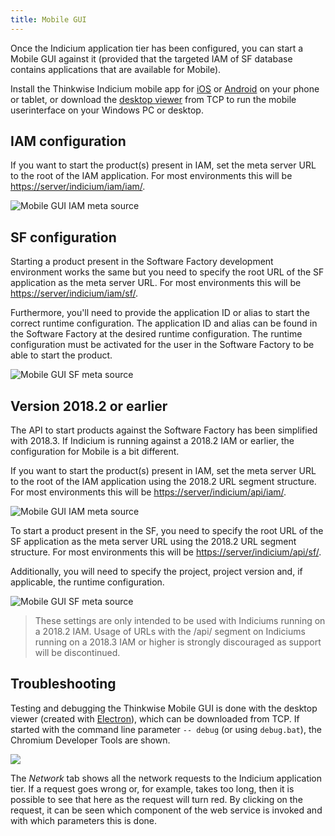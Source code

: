 ```yaml
---
title: Mobile GUI
---
```


Once the Indicium application tier has been configured, you can start a Mobile GUI against it 
(provided that the targeted IAM of SF database contains applications that are available for Mobile).

Install the Thinkwise Indicium mobile app for [iOS](https://itunes.apple.com/nl/app/indicium/id1295683257) 
or [Android](https://play.google.com/store/apps/details?id=com.thinkwisesoftware.gui.indicium) on your phone or tablet, 
or download the [desktop viewer](http://office.thinkwisesoftware.com/TCP/DeepLinkHandler.ashx?deepLink=eyJFbnRpdHlJRCI6ImtsYW50X3Byb2R1Y3QiLCJFbnRpdHlWaWV3SUQiOiJrbGFudF9wcm9kdWN0X3RoaW5rd2lzZSIsIkNoaWxkUmVmIjpudWxsLCJHdWlBcHBsQWxpYXMiOiJ0Y3AiLCJSb3dWYWx1ZXMiOnsia2xhbnRfaWQiOjIsInByb2R1Y3RfaWQiOjkyM319) 
from TCP to run the mobile userinterface on your Windows PC or desktop.

## IAM configuration

If you want to start the product(s) present in IAM, set the meta server URL to the root of the IAM application. 
For most environments this will be <https://server/indicium/iam/iam/>.

![Mobile GUI IAM meta source](assets/indicium/mobile_indicium_iam_2018_3.png)

## SF configuration

Starting a product present in the Software Factory development environment works the same but you need to specify the root URL of the SF application as the meta server URL. 
For most environments this will be <https://server/indicium/iam/sf/>.

Furthermore, you'll need to provide the application ID or alias to start the correct runtime configuration. 
The application ID and alias can be found in the Software Factory at the desired runtime configuration. 
The runtime configuration must be activated for the user in the Software Factory to be able to start the product.

![Mobile GUI SF meta source](assets/indicium/mobile_indicium_sf_2018_3.png)

## Version 2018.2 or earlier

The API to start products against the Software Factory has been simplified with 2018.3. 
If Indicium is running against a 2018.2 IAM or earlier, the configuration for Mobile is a bit different. 

If you want to start the product(s) present in IAM, set the meta server URL to the root of the IAM application using the 2018.2 URL segment structure. 
For most environments this will be <https://server/indicium/api/iam/>.

![Mobile GUI IAM meta source](assets/indicium/image%20%2811%29.png)

To start a product present in the SF, you need to specify the root URL of the SF application as the meta server URL using the 2018.2 URL segment structure. 
For most environments this will be <https://server/indicium/api/sf/>.

Additionally, you will need to specify the project, project version and, if applicable, the runtime configuration.

![Mobile GUI SF meta source](assets/indicium/image.png)

> These settings are only intended to be used with Indiciums running on a 2018.2 IAM. Usage of URLs with the /api/ segment on Indiciums running on a 2018.3 IAM or higher is strongly discouraged as support will be discontinued.


## Troubleshooting

Testing and debugging the Thinkwise Mobile GUI is done with the desktop viewer (created with [Electron](https://electronjs.org/)), which can be downloaded from TCP.
If started with the command line parameter `-- debug` (or using `debug.bat`), the Chromium Developer Tools are shown.

![](assets/deployment/5af1fbce2ecea6f632f7be7ee58b2e6e6dc44968.png)

The *Network* tab shows all the network requests to the Indicium application tier. If a request goes wrong or, for example,
takes too long, then it is possible to see that here as the request will turn red. By clicking on the request, it can
be seen which component of the web service is invoked and with which parameters this is done. 
